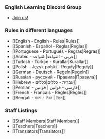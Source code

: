 ### English Learning Discord Group

* [Join us!](https://discord.gg/RtuAAmv)

### Rules in different languages

* [[English - English - Rules|Rules]]
* [[Spanish - Español - Reglas|Reglas]]
* [[Portuguese - Português - Regras|Regras]]
* [[Arabic - عربى - القواعد|القواعد]]
* [[Turkish - Türkçe - Kurallar|Kurallar]]
* [[Polish - Język polski - Reguły|Reguły]]
* [[German - Deutsch - Regeln|Regeln]]
* [[Russian - русский - Правила|Правила]]
* [[Hebrew - עִברִית - כללים|כללים]]
* [[Persian - فارسی  - قوانین | قوانین]]
* [[French - Français - Règles|Règles]]
* [[Bengali - বাংলা - নিয়ম | নিয়ম]]

### Staff Listings

* [[Staff Members|Staff Members]]
* [[Teachers|Teachers]]
* [[Translators|Translators]]


